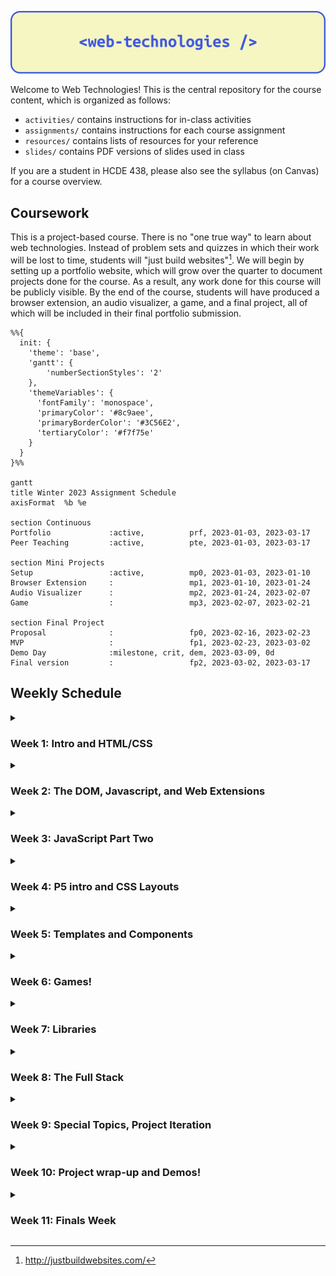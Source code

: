 ![](/assets/header.png)

Welcome to Web Technologies! This is the central repository for the course
content, which is organized as follows:

- `activities/` contains instructions for in-class activities
- `assignments/` contains instructions for each course assignment
- `resources/` contains lists of resources for your reference
- `slides/` contains PDF versions of slides used in class

If you are a student in HCDE 438, please also see the syllabus (on Canvas) for a
course overview.

## Coursework

This is a project-based course. There is no "one true way" to learn about web
technologies. Instead of problem sets and quizzes in which their work will be
lost to time, students will "just build websites"[^justbuildwebsites]. We will
begin by setting up a portfolio website, which will grow over the quarter to
document projects done for the course. As a result, any work done for this
course will be publicly visible. By the end of the course, students will have
produced a browser extension, an audio visualizer, a game, and a final project,
all of which will be included in their final portfolio submission.

```mermaid
%%{
  init: {
    'theme': 'base',
    'gantt': {
        'numberSectionStyles': '2'
    },
    'themeVariables': {
      'fontFamily': 'monospace',
      'primaryColor': '#8c9aee',
      'primaryBorderColor': '#3C56E2',
      'tertiaryColor': '#f7f75e'
    }
  }
}%%

gantt
title Winter 2023 Assignment Schedule
axisFormat  %b %e

section Continuous
Portfolio             :active,          prf, 2023-01-03, 2023-03-17
Peer Teaching         :active,          pte, 2023-01-03, 2023-03-17

section Mini Projects
Setup                 :active,          mp0, 2023-01-03, 2023-01-10
Browser Extension     :                 mp1, 2023-01-10, 2023-01-24
Audio Visualizer      :                 mp2, 2023-01-24, 2023-02-07
Game                  :                 mp3, 2023-02-07, 2023-02-21

section Final Project
Proposal              :                 fp0, 2023-02-16, 2023-02-23
MVP                   :                 fp1, 2023-02-23, 2023-03-02
Demo Day              :milestone, crit, dem, 2023-03-09, 0d
Final version         :                 fp2, 2023-03-02, 2023-03-17
```

## Weekly Schedule

<details><summary><h3>Week 1: Intro and HTML/CSS</h3></summary>

#### 1.1 January 3: Welcome and Environment Setup

- Assignments
  - Assigned: [MP0: Portfolio site setup](assignments/mp0_setup.md)
- In class
  - [slides](slides/1.1.pdf)
  - Welcome and course overview
  - Intro survey (link on Canvas)
  - Join the Discord (link on Canvas)
  - Work Time: [Environment setup activity](activities/01_environment_setup.md)
- After class
  - Get your environments set up and work on MP0

#### 1.2 January 5: HTML/CSS Intro

- In class
  - [slides](slides/1.2.pdf)
  - Demo: Git review: cloning a repo, editing content, pushing changes
  - Demo: MP0 Walkthrough
  - Demo: HTML/CSS
  - Work Time: MP0
- After class
  - Continue working on MP0

</details>

<details><summary><h3>Week 2: The DOM, Javascript, and Web Extensions</h3></summary>

#### 2.1 January 10: Javascript Intro

- Assignments
  - Due: MP0
  - Assigned: [MP1: Browser Extension](/assignments/mp1_extension.md)
- In-class
  - [slides](slides/2.1.pdf)
  - Share MP0
  - JavaScript Intro
  - Intro to the DOM - Codepen Live demos:
    - [Creating and adding elements](https://codepen.io/branchwelder/pen/oNMZbrG)
    - [Adding different kinds of event listeners](https://codepen.io/branchwelder/pen/abjJNmw)
    - [Querying the DOM and randomizing colors](https://codepen.io/branchwelder/pen/vYayyOP)
  - Work time: [JS and the DOM activity](/activities/02_js_and_the_dom.md)
- After class
  - Continue working on the activity, start MP1 if you would like

#### 2.2 January 12 Browser Extensions

- In-class
  - [slides](slides/2.2.pdf)
  - Intro to browser extensions
  - Demo: MP1 walkthrough
  - Brainstorm MP1 ideas
  - Work time: MP1
- After class
  - Work on MP1

</details>

<details><summary><h3>Week 3: JavaScript Part Two</h3></summary>

#### 3.1 January 17 Functions

- In-class
  - [slides](slides/3.1.pdf)
  - More on functions in JavaScript
  - Demo example: Message passing
  - Activity: Make extension work groups
  - Work time
- After class
  - Work on MP1

#### 3.2 January 19 Async/Await

- In-class
  - [slides](slides/3.2_async.pdf)
  - Check-in [survey](https://forms.gle/4P5cVzejdHEeiNco6)
  - How to turn in MP1
  - Scope and async/await
  - Async walkthrough demo
  - Work time!
- After class
  - Work on MP1

</details>

<details><summary><h3>Week 4: P5 intro and CSS Layouts</h3></summary>

#### 4.1 January 24 P5 Intro

- Assignments
  - Due: MP1
  - Assigned: MP2
- In-class
  - [slides](slides/4.1_p5.pdf)
  - Share back MP1!
  - Break
  - Introducing MP2 - Creative code!
  - Work time - get started on MP2

#### 4.2 January 26 CSS Layouts

- In-class
  - [slides](slides/4.2_flex_and_grid.pdf)
  - CSS Flex and Grid
  - Example walkthroughs
  - Break
  - Work time: [CSS Layouts](activities/03_css_layouts.md) for building your MP2
    gallery page!
- After class
  - Keep working on MP2

</details>

<details><summary><h3>Week 5: Templates and Components</h3></summary>

#### 5.1 January 31 Portfolio Axxessibility

- In-class
  - [slides](slides/5.1_portfolio_accessibility.pdf)
  - Announcements
  - Final Portfolio and accessibility
  - Work time: Consider current portfolio accessibility
  - Work time: Continue MP2

#### 5.2 February 2 Web Components

- In-class
  - Templating with `lit-html`
  - Demo
  - Activity: Templates
  - Web components
  - Work time: Continue MP2

</details>

<details><summary><h3>Week 6: Games!</h3></summary>

#### 6.1 February 7 Objects Review

- Due
  - MP2
- In-class
  - Share-back: MP2: Audio Visualizer
  - MP3 brainstorming
  - Activity: Objects review
  - Begin MP3: Game

#### 6.2 February 9 Managing state

- In-class
  - Managing state
  - Continue MP3: Game

</details>

<details><summary><h3>Week 7: Libraries</h3></summary>

#### 7.1 February 14 _NO CLASS - HANNAH TRAVELING_

- Outside class
  - Continue MP3: Game

#### 7.2 February 16

- In-class
  - Continue MP3: Game

</details>

<details><summary><h3>Week 8: The Full Stack</h3></summary>

#### 8.1 February 21

- Due
  - MP3 - Game!
- In-class
  - MP3 Share
  - Final Project Brainstorming
  - Planning your projects

#### 8.2 February 23

- **DUE: FP0 - Final Project Proposal**
- In-class
  - FP0 Share
  - TBD Special topics
  - Project work time

</details>

<details><summary><h3>Week 9: Special Topics, Project Iteration</h3></summary>

#### 9.1 February 28

- In-class
  - TBD special topics
  - Project work time

#### 9.2 March 2

- **DUE: FP1 - MVP**
- In-class
  - Project work time

</details>

<details><summary><h3>Week 10: Project wrap-up and Demos!</h3></summary>

#### 10.1 March 7 Work time!

- In-class
  - Project work time

#### 10.2 March 9 Demo day!

- In-class
  - Wrap-up, looking forward
  - Final Projects demo day and fun!

</details>

<details><summary><h3>Week 11: Finals Week</h3></summary>

#### March 17

- **DUE: FP2: Final Project**
- **DUE: Final Portfolio**

</details>

[^justbuildwebsites]: http://justbuildwebsites.com/
